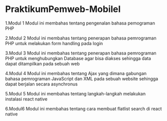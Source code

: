# PraktikumPemweb-MobileI

1.Modul 1 Modul ini membahas tentang pengenalan bahasa pemograman PHP

2.Modul 2 Modul ini membahas tentang penerapan bahasa pemrograman PHP untuk melakukan form handling pada login

3.Modul 3 Modul ini membahas tentang penerapan bahasa pemrograman PHP untuk menghubungkan Database agar bisa diakses sehingga data dapat ditampilkan pada sebuah web

4.Modul 4 Modul ini membahas tentang Ajax yang dimana gabungan bahasa pemrograman JavaScript dan XML pada sebuah website sehingga dapat berjalan secara asynchronus

5.Modul 5 Modul ini membahas tentang langkah-langkah melakukan instalasi react native

6.Modul6 Modul ini membahas tentang cara membuat flatlist search di react native
